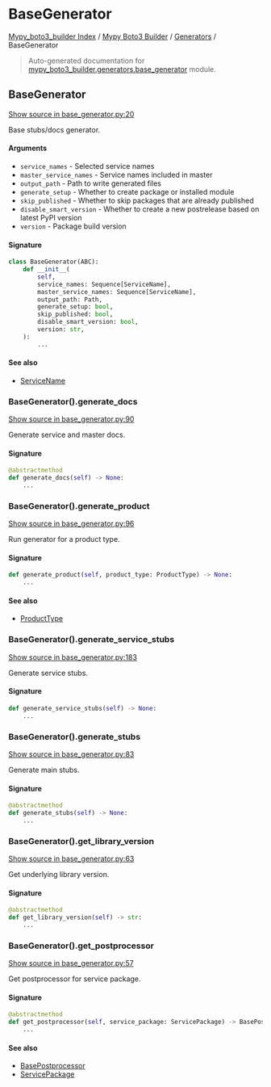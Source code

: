 # BaseGenerator

[Mypy_boto3_builder Index](../../README.md#mypy_boto3_builder-index) /
[Mypy Boto3 Builder](../index.md#mypy-boto3-builder) /
[Generators](./index.md#generators) /
BaseGenerator

> Auto-generated documentation for [mypy_boto3_builder.generators.base_generator](https://github.com/youtype/mypy_boto3_builder/blob/main/mypy_boto3_builder/generators/base_generator.py) module.

## BaseGenerator

[Show source in base_generator.py:20](https://github.com/youtype/mypy_boto3_builder/blob/main/mypy_boto3_builder/generators/base_generator.py#L20)

Base stubs/docs generator.

#### Arguments

- `service_names` - Selected service names
- `master_service_names` - Service names included in master
- `output_path` - Path to write generated files
- `generate_setup` - Whether to create package or installed module
- `skip_published` - Whether to skip packages that are already published
- `disable_smart_version` - Whether to create a new postrelease based on latest PyPI version
- `version` - Package build version

#### Signature

```python
class BaseGenerator(ABC):
    def __init__(
        self,
        service_names: Sequence[ServiceName],
        master_service_names: Sequence[ServiceName],
        output_path: Path,
        generate_setup: bool,
        skip_published: bool,
        disable_smart_version: bool,
        version: str,
    ):
        ...
```

#### See also

- [ServiceName](../service_name.md#servicename)

### BaseGenerator().generate_docs

[Show source in base_generator.py:90](https://github.com/youtype/mypy_boto3_builder/blob/main/mypy_boto3_builder/generators/base_generator.py#L90)

Generate service and master docs.

#### Signature

```python
@abstractmethod
def generate_docs(self) -> None:
    ...
```

### BaseGenerator().generate_product

[Show source in base_generator.py:96](https://github.com/youtype/mypy_boto3_builder/blob/main/mypy_boto3_builder/generators/base_generator.py#L96)

Run generator for a product type.

#### Signature

```python
def generate_product(self, product_type: ProductType) -> None:
    ...
```

#### See also

- [ProductType](../constants.md#producttype)

### BaseGenerator().generate_service_stubs

[Show source in base_generator.py:183](https://github.com/youtype/mypy_boto3_builder/blob/main/mypy_boto3_builder/generators/base_generator.py#L183)

Generate service stubs.

#### Signature

```python
def generate_service_stubs(self) -> None:
    ...
```

### BaseGenerator().generate_stubs

[Show source in base_generator.py:83](https://github.com/youtype/mypy_boto3_builder/blob/main/mypy_boto3_builder/generators/base_generator.py#L83)

Generate main stubs.

#### Signature

```python
@abstractmethod
def generate_stubs(self) -> None:
    ...
```

### BaseGenerator().get_library_version

[Show source in base_generator.py:63](https://github.com/youtype/mypy_boto3_builder/blob/main/mypy_boto3_builder/generators/base_generator.py#L63)

Get underlying library version.

#### Signature

```python
@abstractmethod
def get_library_version(self) -> str:
    ...
```

### BaseGenerator().get_postprocessor

[Show source in base_generator.py:57](https://github.com/youtype/mypy_boto3_builder/blob/main/mypy_boto3_builder/generators/base_generator.py#L57)

Get postprocessor for service package.

#### Signature

```python
@abstractmethod
def get_postprocessor(self, service_package: ServicePackage) -> BasePostprocessor:
    ...
```

#### See also

- [BasePostprocessor](../postprocessors/base.md#basepostprocessor)
- [ServicePackage](../structures/service_package.md#servicepackage)
